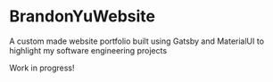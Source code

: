 # BrandonYuWebsite
A custom made website portfolio built using Gatsby and MaterialUI to highlight my software engineering projects

Work in progress!
